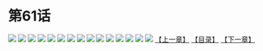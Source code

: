 # 第61话
![](https://s2.baozimh.com/scomic/yuekanshaonuyeqijun-chunquan/0/65-ynfa/1.jpg)
![](https://s2.baozimh.com/scomic/yuekanshaonuyeqijun-chunquan/0/65-ynfa/2.jpg)
![](https://s2.baozimh.com/scomic/yuekanshaonuyeqijun-chunquan/0/65-ynfa/3.jpg)
![](https://s2.baozimh.com/scomic/yuekanshaonuyeqijun-chunquan/0/65-ynfa/4.jpg)
![](https://s2.baozimh.com/scomic/yuekanshaonuyeqijun-chunquan/0/65-ynfa/5.jpg)
![](https://s2.baozimh.com/scomic/yuekanshaonuyeqijun-chunquan/0/65-ynfa/6.jpg)
![](https://s2.baozimh.com/scomic/yuekanshaonuyeqijun-chunquan/0/65-ynfa/7.jpg)
![](https://s2.baozimh.com/scomic/yuekanshaonuyeqijun-chunquan/0/65-ynfa/8.jpg)
![](https://s2.baozimh.com/scomic/yuekanshaonuyeqijun-chunquan/0/65-ynfa/9.jpg)
![](https://s2.baozimh.com/scomic/yuekanshaonuyeqijun-chunquan/0/65-ynfa/10.jpg)
![](https://s2.baozimh.com/scomic/yuekanshaonuyeqijun-chunquan/0/65-ynfa/11.jpg)
![](https://s2.baozimh.com/scomic/yuekanshaonuyeqijun-chunquan/0/65-ynfa/12.jpg)
![](https://s2.baozimh.com/scomic/yuekanshaonuyeqijun-chunquan/0/65-ynfa/13.jpg)
![](https://s2.baozimh.com/scomic/yuekanshaonuyeqijun-chunquan/0/65-ynfa/14.jpg)
![](https://s2.baozimh.com/scomic/yuekanshaonuyeqijun-chunquan/0/65-ynfa/15.jpg)
[【上一章】](./65.md)
[【目录】](./README.md)
[【下一章】](./67.md)
